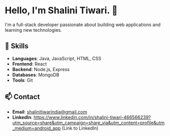 # Hello, I'm Shalini Tiwari. 👋

I'm a full-stack developer passionate about building web applications and learning new technologies.

## 🚀 Skills
- **Languages**: Java, JavaScript, HTML, CSS
- **Frontend**: React
- **Backend**: Node.js, Express
- **Databases**: MongoDB
- **Tools**: Git




## 📫 Contact
- **Email**: shalinitiwarindia@gmail.com
- **LinkedIn**: https://www.linkedin.com/in/shalini-tiwari-466566239?utm_source=share&utm_campaign=share_via&utm_content=profile&utm_medium=android_app (Link to LinkedIn)






<img src="https://komarev.com/ghpvc/?username=shalinitiwarindia&style=flat-square&color=blue" alt=""/>




